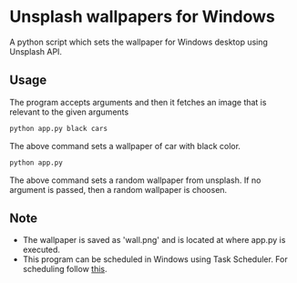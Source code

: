 # Unsplash wallpapers for Windows 

A python script which sets the wallpaper for Windows desktop using Unsplash API. 

## Usage
The program accepts arguments and then it fetches an image that is relevant to the given arguments
```bash
python app.py black cars
```

The above command sets a wallpaper of car with black color.
```bash
python app.py
```
The above command sets a random wallpaper from unsplash. If no argument is passed, then a random wallpaper is choosen.

## Note
* The wallpaper is saved as 'wall.png' and is located at where app.py is executed.
* This program can be scheduled in Windows using Task Scheduler. For scheduling follow [this](https://www.esri.com/arcgis-blog/products/product/analytics/scheduling-a-python-script-or-model-to-run-at-a-prescribed-time/).
